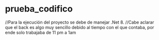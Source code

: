 # prueba_codifico

//Para la ejecución del proyecto se debe de manejar .Net 8.
//Cabe aclarar que el back es algo muy sencillo debido al tiempo con el que contaba, por ende solo trabajaba de 11 pm a 1am
